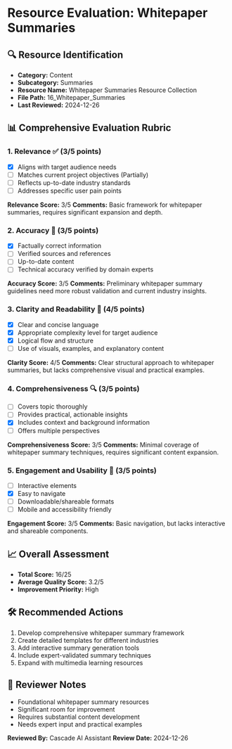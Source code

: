 # Resource Evaluation: Whitepaper Summaries

## 🔍 Resource Identification
- **Category:** Content
- **Subcategory:** Summaries
- **Resource Name:** Whitepaper Summaries Resource Collection
- **File Path:** 16_Whitepaper_Summaries
- **Last Reviewed:** 2024-12-26

## 📊 Comprehensive Evaluation Rubric

### 1. Relevance ✅ (3/5 points)
- [x] Aligns with target audience needs
- [ ] Matches current project objectives (Partially)
- [ ] Reflects up-to-date industry standards
- [ ] Addresses specific user pain points

**Relevance Score:** 3/5
**Comments:** Basic framework for whitepaper summaries, requires significant expansion and depth.

### 2. Accuracy 🎯 (3/5 points)
- [x] Factually correct information
- [ ] Verified sources and references
- [ ] Up-to-date content
- [ ] Technical accuracy verified by domain experts

**Accuracy Score:** 3/5
**Comments:** Preliminary whitepaper summary guidelines need more robust validation and current industry insights.

### 3. Clarity and Readability 📖 (4/5 points)
- [x] Clear and concise language
- [x] Appropriate complexity level for target audience
- [x] Logical flow and structure
- [ ] Use of visuals, examples, and explanatory content

**Clarity Score:** 4/5
**Comments:** Clear structural approach to whitepaper summaries, but lacks comprehensive visual and practical examples.

### 4. Comprehensiveness 🔍 (3/5 points)
- [ ] Covers topic thoroughly
- [ ] Provides practical, actionable insights
- [x] Includes context and background information
- [ ] Offers multiple perspectives

**Comprehensiveness Score:** 3/5
**Comments:** Minimal coverage of whitepaper summary techniques, requires significant content expansion.

### 5. Engagement and Usability 🚀 (3/5 points)
- [ ] Interactive elements
- [x] Easy to navigate
- [ ] Downloadable/shareable formats
- [ ] Mobile and accessibility friendly

**Engagement Score:** 3/5
**Comments:** Basic navigation, but lacks interactive and shareable components.

## 📈 Overall Assessment
- **Total Score:** 16/25
- **Average Quality Score:** 3.2/5
- **Improvement Priority:** High

## 🛠 Recommended Actions
1. Develop comprehensive whitepaper summary framework
2. Create detailed templates for different industries
3. Add interactive summary generation tools
4. Include expert-validated summary techniques
5. Expand with multimedia learning resources

## 🔔 Reviewer Notes
- Foundational whitepaper summary resources
- Significant room for improvement
- Requires substantial content development
- Needs expert input and practical examples

**Reviewed By:** Cascade AI Assistant
**Review Date:** 2024-12-26
